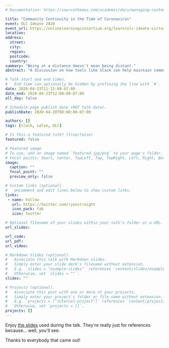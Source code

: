 ```yaml
---
# Documentation: https://sourcethemes.com/academic/docs/managing-content/

title: "Community Continuity in the Time of Coronavirus"
event: OLC Ideate 2020
event_url: https://onlinelearningconsortium.org/learn/olc-ideate-virtual/
location:
address:
  street:
  city:
  region:
  postcode:
  country:
summary: "Being at a distance doesn't mean being distant."
abstract: "A discussion on how tools like Slack can help maintain community, communication, and cohesion when people no longer spend time physically proximate."

# Talk start and end times.
#   End time can optionally be hidden by prefixing the line with `#`.
date: 2020-04-23T11:15:00-07:00
date_end: 2020-04-23T12:00:00-07:00
all_day: false

# Schedule page publish date (NOT talk date).
publishDate: 2020-04-20T08:00:00-07:00

authors: []
tags: [slack, salon, OLC]

# Is this a featured talk? (true/false)
featured: false

# Featured image
# To use, add an image named `featured.jpg/png` to your page's folder. 
# Focal points: Smart, Center, TopLeft, Top, TopRight, Left, Right, BottomLeft, Bottom, BottomRight.
image:
  caption: ""
  focal_point: ""
  preview_only: false

# Custom links (optional).
#   Uncomment and edit lines below to show custom links.
links:
 - name: Follow
   url: https://twitter.com/ryanstraight
   icon_pack: fab
   icon: twitter

# Optional filename of your slides within your talk's folder or a URL.
url_slides:

url_code:
url_pdf:
url_video:

# Markdown Slides (optional).
#   Associate this talk with Markdown slides.
#   Simply enter your slide deck's filename without extension.
#   E.g. `slides = "example-slides"` references `content/slides/example-slides.md`.
#   Otherwise, set `slides = ""`.
slides: ""

# Projects (optional).
#   Associate this post with one or more of your projects.
#   Simply enter your project's folder or file name without extension.
#   E.g. `projects = ["internal-project"]` references `content/project/deep-learning/index.md`.
#   Otherwise, set `projects = []`.
projects: []
---
```


Enjoy [the slides](https://ryanstraight.com/ideate2020/) used during the talk. They're really just for references because... well, you'll see.

Thanks to everybody that came out!
